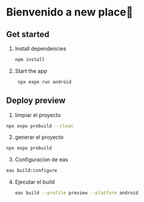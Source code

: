 # Bienvenido a new place👋

## Get started

1. Install dependencies

   ```bash
   npm install
   ```

2. Start the app

   ```bash
    npx expo run android
   ```

## Deploy preview

1.  limpiar el proyecto

```bash
npx expo prebuild --clean
```

2.  generar el proyecto

```bash
npx expo prebuild
```

3.  Configuracion de eas

```bash
eas build:configure
```

4. Ejecutar el build

   ```bash
   eas build --profile preview --platform android
   ```
